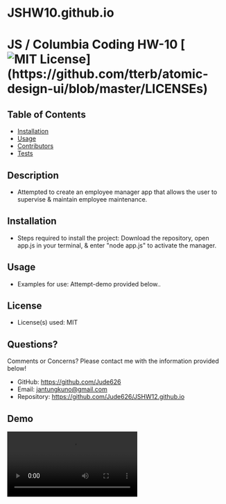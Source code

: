 # JSHW10.github.io
# JS / Columbia Coding HW-10 [![MIT License](https://img.shields.io/apm/l/atomic-design-ui.svg?)](https://github.com/tterb/atomic-design-ui/blob/master/LICENSEs)

## Table of Contents
 - [Installation](#installation) 
 - [Usage](#usage)
 - [Contributors](#contributors)
 - [Tests](#tests) 

## Description 
- Attempted to create an employee manager app that allows the user to supervise & maintain employee maintenance.

## Installation
- Steps required to install the project: Download the repository, open app.js in your terminal, & enter "node app.js" to activate the manager.

## Usage
- Examples for use: Attempt-demo provided below..
 
## License
- License(s) used: MIT

## Questions?
Comments or Concerns? Please contact me with the information provided below!
- GitHub: https://github.com/Jude626
- Email: jantungkuno@gmail.com
- Repository: https://github.com/Jude626/JSHW12.github.io

## Demo
![](demo12.mp4)
